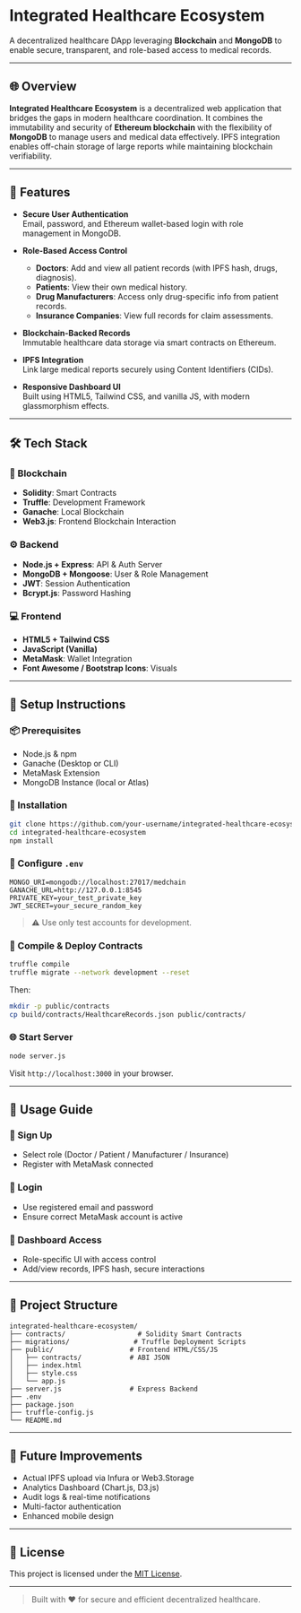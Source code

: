 # Integrated Healthcare Ecosystem

A decentralized healthcare DApp leveraging **Blockchain** and **MongoDB** to enable secure, transparent, and role-based access to medical records.

---

## 🌐 Overview

**Integrated Healthcare Ecosystem** is a decentralized web application that bridges the gaps in modern healthcare coordination. It combines the immutability and security of **Ethereum blockchain** with the flexibility of **MongoDB** to manage users and medical data effectively. IPFS integration enables off-chain storage of large reports while maintaining blockchain verifiability.

---

## 🌟 Features

- **Secure User Authentication**  
  Email, password, and Ethereum wallet-based login with role management in MongoDB.

- **Role-Based Access Control**
  - **Doctors**: Add and view all patient records (with IPFS hash, drugs, diagnosis).
  - **Patients**: View their own medical history.
  - **Drug Manufacturers**: Access only drug-specific info from patient records.
  - **Insurance Companies**: View full records for claim assessments.

- **Blockchain-Backed Records**  
  Immutable healthcare data storage via smart contracts on Ethereum.

- **IPFS Integration**  
  Link large medical reports securely using Content Identifiers (CIDs).

- **Responsive Dashboard UI**  
  Built using HTML5, Tailwind CSS, and vanilla JS, with modern glassmorphism effects.

---

## 🛠️ Tech Stack

### 🔗 Blockchain
- **Solidity**: Smart Contracts
- **Truffle**: Development Framework
- **Ganache**: Local Blockchain
- **Web3.js**: Frontend Blockchain Interaction

### ⚙️ Backend
- **Node.js + Express**: API & Auth Server
- **MongoDB + Mongoose**: User & Role Management
- **JWT**: Session Authentication
- **Bcrypt.js**: Password Hashing

### 💻 Frontend
- **HTML5 + Tailwind CSS**
- **JavaScript (Vanilla)**
- **MetaMask**: Wallet Integration
- **Font Awesome / Bootstrap Icons**: Visuals

---

## 🚀 Setup Instructions

### 📦 Prerequisites
- Node.js & npm
- Ganache (Desktop or CLI)
- MetaMask Extension
- MongoDB Instance (local or Atlas)

### 📁 Installation
```bash
git clone https://github.com/your-username/integrated-healthcare-ecosystem.git
cd integrated-healthcare-ecosystem
npm install
```

### 🔧 Configure `.env`
```env
MONGO_URI=mongodb://localhost:27017/medchain
GANACHE_URL=http://127.0.0.1:8545
PRIVATE_KEY=your_test_private_key
JWT_SECRET=your_secure_random_key
```

> ⚠️ Use only test accounts for development.

### 🧱 Compile & Deploy Contracts
```bash
truffle compile
truffle migrate --network development --reset
```

Then:
```bash
mkdir -p public/contracts
cp build/contracts/HealthcareRecords.json public/contracts/
```

### 🌐 Start Server
```bash
node server.js
```

Visit `http://localhost:3000` in your browser.

---

## 🧪 Usage Guide

### 👥 Sign Up
- Select role (Doctor / Patient / Manufacturer / Insurance)
- Register with MetaMask connected

### 🔐 Login
- Use registered email and password
- Ensure correct MetaMask account is active

### 💼 Dashboard Access
- Role-specific UI with access control
- Add/view records, IPFS hash, secure interactions

---

## 📁 Project Structure

```
integrated-healthcare-ecosystem/
├── contracts/                  # Solidity Smart Contracts
├── migrations/                # Truffle Deployment Scripts
├── public/                   # Frontend HTML/CSS/JS
│   ├── contracts/            # ABI JSON
│   ├── index.html
│   ├── style.css
│   └── app.js
├── server.js                 # Express Backend
├── .env
├── package.json
├── truffle-config.js
└── README.md
```

---

## 🔮 Future Improvements

- Actual IPFS upload via Infura or Web3.Storage
- Analytics Dashboard (Chart.js, D3.js)
- Audit logs & real-time notifications
- Multi-factor authentication
- Enhanced mobile design

---

## 📄 License

This project is licensed under the [MIT License](LICENSE).

---

> Built with ❤️ for secure and efficient decentralized healthcare.
